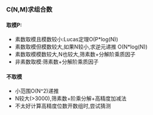 ### C(N,M)求组合数

#### 取模P:
- 素数取模且模数较小:Lucas定理O(P*log(N))
- 素数取模但模数较大,如果N较小,求逆元递推 O(N*log(N))
- 素数取模模数较大,N也较大,筛素数+分解阶乘质因子
- 非素数取模:筛素数+分解阶乘质因子

#### 不取模
- 小范围O(N^2)递推
- N较大(>3000),筛素数+阶乘分解+高精度加减法
- 不太好计算高精度位数开数组时,尝试猜测